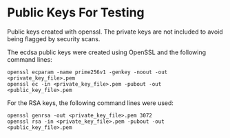 # Public Keys For Testing

Public keys created with openssl. The private keys are not included to avoid
being flagged by security scans.

The ecdsa public keys were created using OpenSSL and the following command
lines:

```console
openssl ecparam -name prime256v1 -genkey -noout -out <private_key_file>.pem
openssl ec -in <private_key_file>.pem -pubout -out <public_key_file>.pem
```

For the RSA keys, the following command lines were used:

```console
openssl genrsa -out <private_key_file>.pem 3072
openssl rsa -in <private_key_file>.pem -pubout -out <public_key_file>.pem
```
